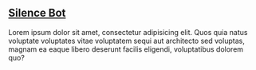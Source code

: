 ## [Silence Bot](silence-bot)

Lorem ipsum dolor sit amet, consectetur adipisicing elit. Quos quia natus voluptate voluptates vitae voluptatem sequi aut architecto sed voluptas, magnam ea eaque libero deserunt facilis eligendi, voluptatibus dolorem quo?
